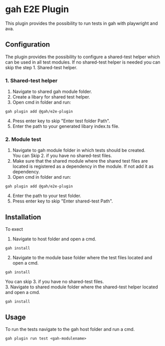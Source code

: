 # gah E2E Plugin

This plugin provides the possibility to run tests in gah with playwright and ava. 

## Configuration

The plugin provides the possibility to configure a shared-test helper which can be used in all test modules. If no shared-test helper is needed you can skip the step 1. Shared-test helper.

### 1. Shared-test helper

 1. Navigate to shared gah module folder.
 2. Create a libary for shared test helper.
 3. Open cmd in folder and run:
```console
gah plugin add @gah/e2e-plugin
```
 4. Press enter key to skip "Enter test folder Path".
 5. Enter the path to your generated libary index.ts file.

 
### 2. Module test

 1. Navigate to gah module folder in which tests should be created.<br>
You can Skip 2. if you have no shared-test files.<br>
 2. Make sure that the shared module where the shared test files are located is registered as a dependency in the module. If not add it as dependency.
 3. Open cmd in folder and run:
```console
gah plugin add @gah/e2e-plugin
```
 4. Enter the path to your test folder.
 5. Press enter key to skip "Enter shared-test Path".

## Installation
To exect
 1. Navigate to host folder and open a cmd.

```console
gah install 
```
 2. Navigate to the module base folder where the test files located and open a cmd.

```console
gah install 
```
You can skip 3. if you have no shared-test files.<br>
 3. Navigate to shared module folder where the shared-test helper located and open a cmd.

```console
gah install 
```
## Usage
To run the tests navigate to the gah host folder and run a cmd.

```console
gah plugin run test <gah-modulename>
```
